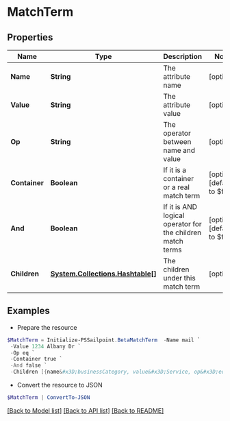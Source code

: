 # MatchTerm
## Properties

Name | Type | Description | Notes
------------ | ------------- | ------------- | -------------
**Name** | **String** | The attribute name | [optional] 
**Value** | **String** | The attribute value | [optional] 
**Op** | **String** | The operator between name and value | [optional] 
**Container** | **Boolean** | If it is a container or a real match term | [optional] [default to $false]
**And** | **Boolean** | If it is AND logical operator for the children match terms | [optional] [default to $false]
**Children** | [**System.Collections.Hashtable[]**](Map.md) | The children under this match term | [optional] 

## Examples

- Prepare the resource
```powershell
$MatchTerm = Initialize-PSSailpoint.BetaMatchTerm  -Name mail `
 -Value 1234 Albany Dr `
 -Op eq `
 -Container true `
 -And false `
 -Children [{name&#x3D;businessCategory, value&#x3D;Service, op&#x3D;eq, container&#x3D;false, and&#x3D;false, children&#x3D;null}]
```

- Convert the resource to JSON
```powershell
$MatchTerm | ConvertTo-JSON
```

[[Back to Model list]](../README.md#documentation-for-models) [[Back to API list]](../README.md#documentation-for-api-endpoints) [[Back to README]](../README.md)

